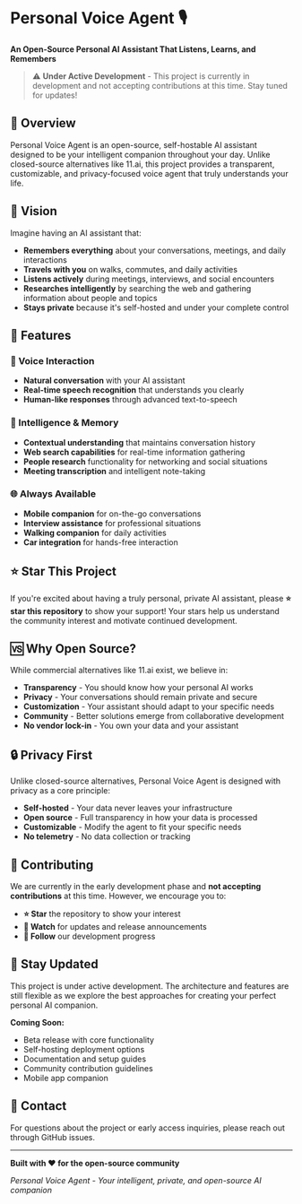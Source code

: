 # Personal Voice Agent 🎙️

**An Open-Source Personal AI Assistant That Listens, Learns, and Remembers**

> ⚠️ **Under Active Development** - This project is currently in development and not accepting contributions at this time. Stay tuned for updates!

## 🌟 Overview

Personal Voice Agent is an open-source, self-hostable AI assistant designed to be your intelligent companion throughout your day. Unlike closed-source alternatives like 11.ai, this project provides a transparent, customizable, and privacy-focused voice agent that truly understands your life.

## 🎯 Vision

Imagine having an AI assistant that:

- **Remembers everything** about your conversations, meetings, and daily interactions
- **Travels with you** on walks, commutes, and daily activities
- **Listens actively** during meetings, interviews, and social encounters
- **Researches intelligently** by searching the web and gathering information about people and topics
- **Stays private** because it's self-hosted and under your complete control

## 🔧 Features

### 🎤 Voice Interaction

- **Natural conversation** with your AI assistant
- **Real-time speech recognition** that understands you clearly
- **Human-like responses** through advanced text-to-speech

### 🧠 Intelligence & Memory

- **Contextual understanding** that maintains conversation history
- **Web search capabilities** for real-time information gathering
- **People research** functionality for networking and social situations
- **Meeting transcription** and intelligent note-taking

### 🌐 Always Available

- **Mobile companion** for on-the-go conversations
- **Interview assistance** for professional situations
- **Walking companion** for daily activities
- **Car integration** for hands-free interaction

## ⭐ Star This Project

If you're excited about having a truly personal, private AI assistant, please **⭐ star this repository** to show your support! Your stars help us understand the community interest and motivate continued development.

## 🆚 Why Open Source?

While commercial alternatives like 11.ai exist, we believe in:

- **Transparency** - You should know how your personal AI works
- **Privacy** - Your conversations should remain private and secure
- **Customization** - Your assistant should adapt to your specific needs
- **Community** - Better solutions emerge from collaborative development
- **No vendor lock-in** - You own your data and your assistant

## 🔒 Privacy First

Unlike closed-source alternatives, Personal Voice Agent is designed with privacy as a core principle:

- **Self-hosted** - Your data never leaves your infrastructure
- **Open source** - Full transparency in how your data is processed
- **Customizable** - Modify the agent to fit your specific needs
- **No telemetry** - No data collection or tracking

## 🤝 Contributing

We are currently in the early development phase and **not accepting contributions** at this time. However, we encourage you to:

- **⭐ Star** the repository to show your interest
- **👀 Watch** for updates and release announcements
- **📧 Follow** our development progress

## 📅 Stay Updated

This project is under active development. The architecture and features are still flexible as we explore the best approaches for creating your perfect personal AI companion.

**Coming Soon:**

- Beta release with core functionality
- Self-hosting deployment options
- Documentation and setup guides
- Community contribution guidelines
- Mobile app companion

## 📧 Contact

For questions about the project or early access inquiries, please reach out through GitHub issues.

---

**Built with ❤️ for the open-source community**

_Personal Voice Agent - Your intelligent, private, and open-source AI companion_

